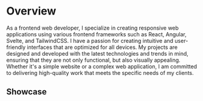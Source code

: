 # Overview

As a frontend web developer, I specialize in creating responsive web applications using various frontend frameworks such as React, Angular, Svelte, and TailwindCSS. I have a passion for creating intuitive and user-friendly interfaces that are optimized for all devices. My projects are designed and developed with the latest technologies and trends in mind, ensuring that they are not only functional, but also visually appealing. Whether it's a simple website or a complex web application, I am committed to delivering high-quality work that meets the specific needs of my clients.

## Showcase

